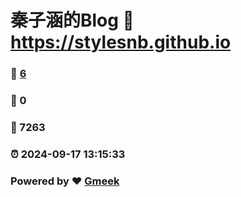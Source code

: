 # 秦子涵的Blog :link: https://stylesnb.github.io 
### :page_facing_up: [6](https://stylesnb.github.io/tag.html) 
### :speech_balloon: 0 
### :hibiscus: 7263 
### :alarm_clock: 2024-09-17 13:15:33 
### Powered by :heart: [Gmeek](https://github.com/Meekdai/Gmeek)
